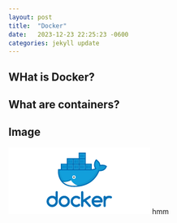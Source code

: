 ```yaml
---
layout: post
title:  "Docker"
date:   2023-12-23 22:25:23 -0600
categories: jekyll update
---
```


## WHat is Docker?


## What are containers?

## Image
![Docker Image](../images/docker1.png)
hmm